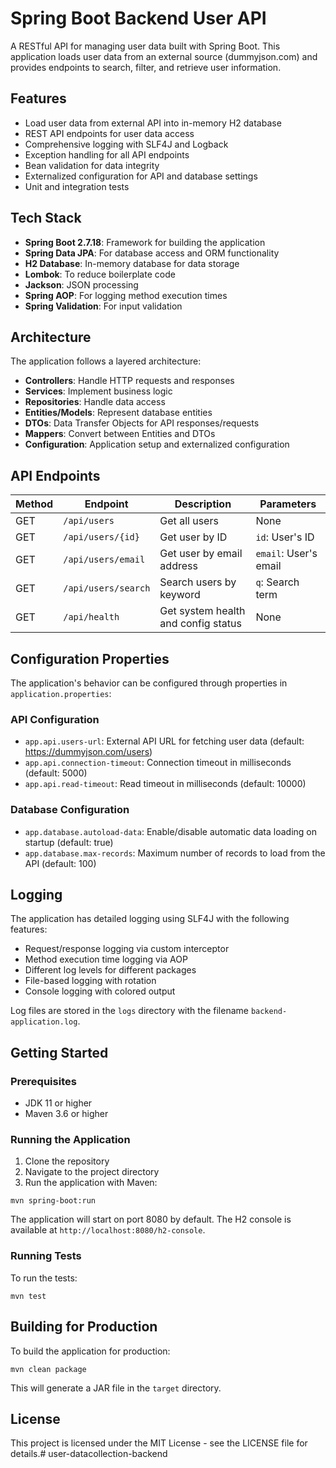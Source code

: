 # Spring Boot Backend User API

A RESTful API for managing user data built with Spring Boot. This application loads user data from an external source (dummyjson.com) and provides endpoints to search, filter, and retrieve user information.

## Features

- Load user data from external API into in-memory H2 database
- REST API endpoints for user data access
- Comprehensive logging with SLF4J and Logback
- Exception handling for all API endpoints
- Bean validation for data integrity
- Externalized configuration for API and database settings
- Unit and integration tests

## Tech Stack

- **Spring Boot 2.7.18**: Framework for building the application
- **Spring Data JPA**: For database access and ORM functionality
- **H2 Database**: In-memory database for data storage
- **Lombok**: To reduce boilerplate code
- **Jackson**: JSON processing
- **Spring AOP**: For logging method execution times
- **Spring Validation**: For input validation

## Architecture

The application follows a layered architecture:

- **Controllers**: Handle HTTP requests and responses
- **Services**: Implement business logic
- **Repositories**: Handle data access
- **Entities/Models**: Represent database entities
- **DTOs**: Data Transfer Objects for API responses/requests
- **Mappers**: Convert between Entities and DTOs
- **Configuration**: Application setup and externalized configuration

## API Endpoints

| Method | Endpoint          | Description                         | Parameters                  |
|--------|-------------------|-------------------------------------|----------------------------|
| GET    | `/api/users`      | Get all users                       | None                       |
| GET    | `/api/users/{id}` | Get user by ID                      | `id`: User's ID            |
| GET    | `/api/users/email`| Get user by email address           | `email`: User's email      |
| GET    | `/api/users/search`| Search users by keyword            | `q`: Search term           |
| GET    | `/api/health`     | Get system health and config status | None                       |

## Configuration Properties

The application's behavior can be configured through properties in `application.properties`:

### API Configuration

- `app.api.users-url`: External API URL for fetching user data (default: https://dummyjson.com/users)
- `app.api.connection-timeout`: Connection timeout in milliseconds (default: 5000)
- `app.api.read-timeout`: Read timeout in milliseconds (default: 10000)

### Database Configuration

- `app.database.autoload-data`: Enable/disable automatic data loading on startup (default: true)
- `app.database.max-records`: Maximum number of records to load from the API (default: 100)

## Logging

The application has detailed logging using SLF4J with the following features:

- Request/response logging via custom interceptor
- Method execution time logging via AOP
- Different log levels for different packages
- File-based logging with rotation
- Console logging with colored output

Log files are stored in the `logs` directory with the filename `backend-application.log`.

## Getting Started

### Prerequisites

- JDK 11 or higher
- Maven 3.6 or higher

### Running the Application

1. Clone the repository
2. Navigate to the project directory
3. Run the application with Maven:

```
mvn spring-boot:run
```

The application will start on port 8080 by default. The H2 console is available at `http://localhost:8080/h2-console`.

### Running Tests

To run the tests:

```
mvn test
```

## Building for Production

To build the application for production:

```
mvn clean package
```

This will generate a JAR file in the `target` directory.

## License

This project is licensed under the MIT License - see the LICENSE file for details.#   u s e r - d a t a c o l l e c t i o n - b a c k e n d  
 